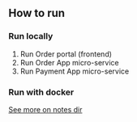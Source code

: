 
## How to run

### Run locally

1. Run Order portal (frontend)
2. Run Order App micro-service
3. Run Payment App micro-service

### Run with docker


[See more on notes dir](notes/toc.md)
